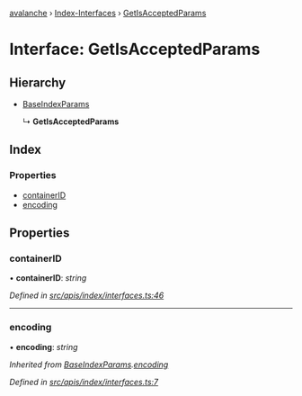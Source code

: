 [avalanche](../README.md) › [Index-Interfaces](../modules/index_interfaces.md) › [GetIsAcceptedParams](index_interfaces.getisacceptedparams.md)

# Interface: GetIsAcceptedParams

## Hierarchy

* [BaseIndexParams](index_interfaces.baseindexparams.md)

  ↳ **GetIsAcceptedParams**

## Index

### Properties

* [containerID](index_interfaces.getisacceptedparams.md#containerid)
* [encoding](index_interfaces.getisacceptedparams.md#encoding)

## Properties

###  containerID

• **containerID**: *string*

*Defined in [src/apis/index/interfaces.ts:46](https://github.com/ava-labs/avalanchejs/blob/fa4a637/src/apis/index/interfaces.ts#L46)*

___

###  encoding

• **encoding**: *string*

*Inherited from [BaseIndexParams](index_interfaces.baseindexparams.md).[encoding](index_interfaces.baseindexparams.md#encoding)*

*Defined in [src/apis/index/interfaces.ts:7](https://github.com/ava-labs/avalanchejs/blob/fa4a637/src/apis/index/interfaces.ts#L7)*
